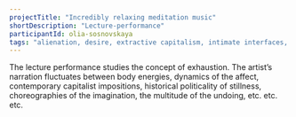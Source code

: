 ```yaml
---
projectTitle: "Incredibly relaxing meditation music"
shortDescription: "Lecture-performance"
participantId: olia-sosnovskaya
tags: "alienation, desire, extractive capitalism, intimate interfaces, intoxication, pharmachoreography, political dancefloor, production drama, rhythm, social choreography, weak disease"
---
```

The lecture performance studies the concept of exhaustion. The artist’s narration fluctuates between body energies, dynamics of the affect, contemporary capitalist impositions, historical politicality of stillness, choreographies of the imagination, the multitude of the undoing, etc. etc. etc.
